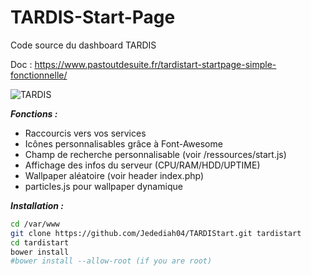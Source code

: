# TARDIS-Start-Page
Code source du dashboard TARDIS

Doc : https://www.pastoutdesuite.fr/tardistart-startpage-simple-fonctionnelle/

![TARDIS](https://img.tardisbox.net/fSNv3OYq/HRFoaU0l)

***Fonctions :***
* Raccourcis vers vos services
* Icônes personnalisables grâce à Font-Awesome
* Champ de recherche personnalisable (voir /ressources/start.js)
* Affichage des infos du serveur (CPU/RAM/HDD/UPTIME)
* Wallpaper aléatoire (voir header index.php)
* particles.js pour wallpaper dynamique

***Installation :***
```bash
cd /var/www 
git clone https://github.com/Jedediah04/TARDIStart.git tardistart
cd tardistart
bower install
#bower install --allow-root (if you are root)
```
